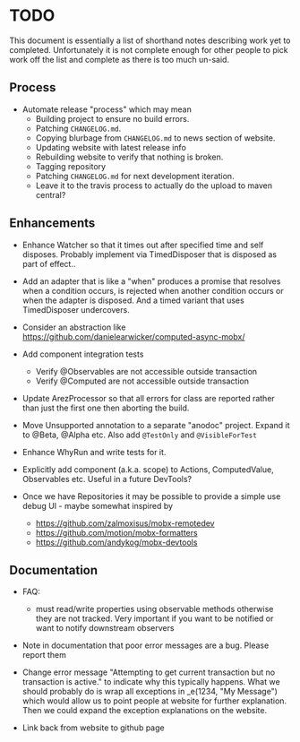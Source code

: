 # TODO

This document is essentially a list of shorthand notes describing work yet to completed.
Unfortunately it is not complete enough for other people to pick work off the list and
complete as there is too much un-said.

## Process

* Automate release "process" which may mean
  - Building project to ensure no build errors.
  - Patching `CHANGELOG.md`.
  - Copying blurbage from `CHANGELOG.md` to news section of website.
  - Updating website with latest release info
  - Rebuilding website to verify that nothing is broken.
  - Tagging repository
  - Patching `CHANGELOG.md` for next development iteration.
  - Leave it to the travis process to actually do the upload to maven central?

## Enhancements

* Enhance Watcher so that it times out after specified time and self disposes. Probably implement via
  TimedDisposer that is disposed as part of effect..

* Add an adapter that is like a "when" produces a promise that resolves when a condition occurs, is rejected when
  another condition occurs or when the adapter is disposed. And a timed variant that uses TimedDisposer undercovers.

* Consider an abstraction like https://github.com/danielearwicker/computed-async-mobx/

* Add component integration tests
  - Verify @Observables are not accessible outside transaction
  - Verify @Computed are not accessible outside transaction

* Update ArezProcessor so that all errors for class are reported rather than just the first one then aborting the build.

* Move Unsupported annotation to a separate "anodoc" project. Expand it to @Beta, @Alpha etc.
  Also add `@TestOnly` and `@VisibleForTest`

* Enhance WhyRun and write tests for it.

* Explicitly add component (a.k.a. scope) to Actions, ComputedValue, Observables etc. Useful in a future DevTools?

* Once we have Repositories it may be possible to provide a simple use debug UI - maybe somewhat inspired by
  - https://github.com/zalmoxisus/mobx-remotedev
  - https://github.com/motion/mobx-formatters
  - https://github.com/andykog/mobx-devtools

## Documentation

* FAQ:
  - must read/write properties using observable methods otherwise they are not tracked. Very important
    if you want to be notified or want to notify downstream observers

* Note in documentation that poor error messages are a bug. Please report them

* Change error message "Attempting to get current transaction but no transaction is active." to indicate why
  this typically happens. What we should probably do is wrap all exceptions in _e(1234, "My Message") which
  would allow us to point people at website for further explanation. Then we could expand the exception
  explanations on the website.

* Link back from website to github page
